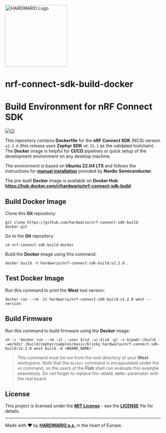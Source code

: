 <a href="https://www.hardwario.com"><img src="https://www.hardwario.com/ci/assets/hw-logo.svg" width="200" alt="HARDWARIO Logo"></a>

# nrf-connect-sdk-build-docker
# Build Environment for nRF Connect SDK

[![CI](https://github.com/hardwario/nrf-connect-sdk-build-docker/actions/workflows/main.yml/badge.svg?branch=main)](https://github.com/hardwario/nrf-connect-sdk-build-docker/actions/workflows/main.yml)

This repository contains **Dockerfile** for the **nRF Connect SDK** (NCS) version `v2.2.0` (this release uses **Zephyr SDK** `v0.15.1` as the validated toolchain). The **Docker** image is helpful for **CI/CD** pipelines or quick setup of the development environment on any desktop machine.

The environment is based on **Ubuntu 22.04 LTS** and follows the instructions for [**manual installation**](https://developer.nordicsemi.com/nRF_Connect_SDK/doc/latest/nrf/gs_installing.html) provided by **Nordic Semiconductor**.

The pre-built **Docker** image is available on **Docker Hub**:<br>
**https://hub.docker.com/r/hardwario/nrf-connect-sdk-build**

## Build Docker Image

Clone this **Git** repository:

```
git clone https://github.com/hardwario/nrf-connect-sdk-build-docker.git
```

Go to the **Git** repository:

```
cd nrf-connect-sdk-build-docker
```

Build the **Docker** image using this command:

```
docker build -t hardwario/nrf-connect-sdk-build:v2.2.0 .
```

## Test Docker Image

Run this command to print the **West** tool version:

```
docker run --rm -it hardwario/nrf-connect-sdk-build:v2.2.0 west --version
```

## Build Firmware

Run this command to build firmware using the **Docker** image:

```
sh -c 'docker run --rm -it --user $(id -u):$(id -g) -v $(pwd):/build --workdir /build/zephyr/samples/basic/blinky hardwario/nrf-connect-sdk-build:v2.2.0 west build -b <BOARD_NAME>'
```

> This command must be run from the root directory of your **West** workspace. Note that the `docker` command is encapsulated under the `sh` command, so the users of the **Fish** shell can evaluate this example seamlessly. Do not forget to replace the `<BOARD_NAME>` parameter with the real board.

## License

This project is licensed under the [**MIT License**](https://opensource.org/licenses/MIT) - see the [**LICENSE**](LICENSE) file for details.

---

Made with ❤️ by [**HARDWARIO a.s.**](https://www.hardwario.com) in the heart of Europe.
